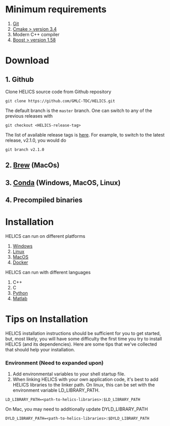 Minimum requirements
====================
1. [Git](https://git-scm.com/)
2. [Cmake > version 3.4](https://cmake.org/)
3. Modern C++ compiler
4. [Boost > version 1.58](https://www.boost.org/)

Download
========
## 1. Github

Clone HELICS source code from Github repository
```
git clone https://github.com/GMLC-TDC/HELICS.git
```
The default branch is the ```master``` branch. One can switch to any of the previous releases with
```
git checkout <HELICS-release-tag>
```
The list of available release tags is [here](https://github.com/GMLC-TDC/HELICS/tags).
For example, to switch to the latest release, v2.1.0, you would do
```
git branch v2.1.0
```

## 2. [Brew](https://github.com/GMLC-TDC/HELICS/blob/v2.1.0/docs/installation/package_manager.md) (MacOs)

## 3. [Conda](https://github.com/GMLC-TDC/HELICS/blob/v2.1.0/docs/installation/package_manager.md) (Windows, MacOS, Linux)

## 4. Precompiled binaries

Installation
============
HELICS can run on different platforms
1. [Windows](https://github.com/GMLC-TDC/HELICS/blob/v2.1.0/docs/installation/windows.md)
2. [Linux](https://github.com/GMLC-TDC/HELICS/blob/v2.1.0/docs/installation/linux.md)
3. [MacOS](https://github.com/GMLC-TDC/HELICS/blob/v2.1.0/docs/installation/mac.md)
4. [Docker](https://github.com/GMLC-TDC/HELICS/blob/v2.1.0/docs/installation/docker.md)

HELICS can run with different languages
1. C++
2. C
3. [Python](https://github.com/GMLC-TDC/HELICS/blob/v2.1.0/docs/installation/language.md)
4. [Matlab](https://github.com/GMLC-TDC/HELICS/blob/v2.1.0/docs/installation/language.md)

Tips on Installation
====================
HELICS installation instructions should be sufficient for you to get started, but, most likely, you will have some difficulty the first time you try to install HELICS (and its dependencies). Here are some tips that we've collected that should help your installation.
### Environment (Need to expanded upon)
1. Add environmental variables to your shell startup file.
2. When linking HELICS with your own application code, it's best to add HELICS libraries to the linker path. On linux, this can be set with the environment variable LD_LIBRARY_PATH. 
```
LD_LIBRARY_PATH=<path-to-helics-libraries>:$LD_LIBRARY_PATH
```
On Mac, you may need to additionally update DYLD_LIBRARY_PATH
```
DYLD_LIBRARY_PATH=<path-to-helics-libraries>:$DYLD_LIBRARY_PATH
```
